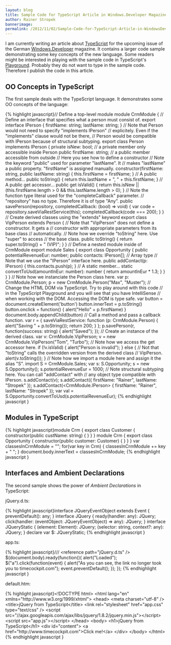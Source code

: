 ```yaml
---
layout: blog
title: Sample Code for TypeScript Article in Windows.Developer Magazine
author: Rainer Stropek
bannerimage: 
permalink: /2012/11/02/Sample-Code-for-TypeScript-Article-in-WindowsDeveloper-Magazine
---
```


<p xmlns="http://www.w3.org/1999/xhtml">I am currently writing an article about <a href="http://www.typescriptlang.org" target="_blank">TypeScript</a> for the upcoming issue of the German <a href="http://it-republik.de/dotnet/windowsdeveloper-ausgaben" target="_blank">Windows.Developer</a> magazine. It contains a larger code sample demonstrating some key concepts of the new language. Some readers might be interested in playing with the sample code in TypeScript's <a href="http://www.typescriptlang.org/Playground/" target="_blank">Playground</a>. Probably they do not want to type in the sample code. Therefore I publish the code in this article.</p><h2 xmlns="http://www.w3.org/1999/xhtml">OO Concepts in TypeScript</h2><p xmlns="http://www.w3.org/1999/xhtml">The first sample deals with the TypeScript language. It demonstrates some OO concepts of the language:</p>{% highlight javascript}// Define a top-level module&#xA;module CrmModule {&#xA;  // Define an interface that specifies what a person must consist of.&#xA;  export interface IPerson {&#xA;    firstName: string;&#xA;    lastName: string;&#xA;  }&#xA;  &#xA;  // Note that Person would not need to specify &quot;implements IPerson&quot; &#xA;  // explicitely. Even if the &quot;implements&quot; clause would not be there, &#xA;  // Person would be compatible with IPerson because of structural subtyping.&#xA;  export class Person implements IPerson {&#xA;    private isNew: bool;       // a private member only accessible inside Person&#xA;    public firstName: string;  // a public member accessible from outside&#xA;    &#xA;    // Here you see how to define a constructor&#xA;    // Note the keyword &quot;public&quot; used for parameter &quot;lastName&quot;. It &#xA;    // makes &quot;lastName&quot; a public property. &quot;firstName&quot; is assigned manually.&#xA;    constructor(firstName: string, public lastName: string) {&#xA;      this.firstName = firstName;&#xA;    }&#xA;    &#xA;    // A public method...&#xA;    public toString() {&#xA;      return this.lastName + &quot;, &quot; + this.firstName;&#xA;    }&#xA;    &#xA;    // A public get accessor...&#xA;    public get isValid() {&#xA;      return this.isNew || &#xA;        (this.firstName.length &gt; 0 &amp;&amp; this.lastName.length &gt; 0);&#xA;    }&#xA;    &#xA;    // Note the function type literal used for the &quot;completeCallback&quot; parameter.&#xA;    // &quot;repository&quot; has no type. Therefore it is of type &quot;Any&quot;.&#xA;    public savePerson(repository, completedCallback: (bool) =&gt; void) {&#xA;      var code = repository.saveViaRestService(this);&#xA;      completedCallback(code === 200);&#xA;    }&#xA;  }&#xA;  &#xA;  // Create derived classes using the &quot;extends&quot; keyword&#xA;  export class VipPerson extends Person {&#xA;    // Note that &quot;VipPerson&quot; does not define a constructor. It gets a&#xA;    // constructor with appropriate parameters from its base class&#xA;    // automatically.&#xA;    &#xA;    // Note how we override &quot;toString&quot; here. Use &quot;super&quot; to access &#xA;    // the base class.&#xA;    public toString() {&#xA;      return super.toString() + &quot; (VIP)&quot;;&#xA;    }&#xA;  }&#xA;  &#xA;  // Define a nested module inside of CrmModule&#xA;  export module Sales {&#xA;    export class Opportunity {&#xA;      public potentialRevenueEur: number;&#xA;      public contacts: IPerson[];      // Array type&#xA;      &#xA;      // Note that we use the &quot;IPerson&quot; interface here.&#xA;      public addContact(p: IPerson) {&#xA;        this.contacts.push(p);&#xA;      }&#xA;      &#xA;      // A static member...&#xA;      static convertToUsd(amountInEur: number): number {&#xA;        return amountInEur * 1.3;&#xA;      }&#xA;    }&#xA;  }&#xA;}&#xA;&#xA;// Note how we instanciate the Person class here.&#xA;var p: CrmModule.Person;&#xA;p = new CrmModule.Person(&quot;Max&quot;, &quot;Muster&quot;);&#xA;&#xA;// Change the HTML DOM via TypeScript. Try to play around with this code&#xA;// in the TypeScript Playground and you will see that you have IntelliSense&#xA;// when working with the DOM. Accessing the DOM is type safe.&#xA;var button = document.createElement('button')&#xA;button.innerText = p.toString()&#xA;button.onclick = function() {&#xA;  alert(&quot;Hello&quot; + p.firstName)&#xA;}&#xA;document.body.appendChild(button)&#xA;&#xA;// Call a method and pass a callback function.&#xA;var r = { &#xA;  saveViaRestService: function (p: CrmModule.Person) {&#xA;    alert(&quot;Saving &quot; + p.toString());&#xA;    return 200;&#xA;  }&#xA;};&#xA;p.savePerson(r, function(success: string) { alert(&quot;Saved&quot;); });&#xA;&#xA;// Create an instance of the derived class.&#xA;var v: CrmModule.VipPerson;&#xA;v = new CrmModule.VipPerson(&quot;Tom&quot;, &quot;Turbo&quot;);&#xA;// Note how we access the get accessor here.&#xA;if (!v.isValid) {&#xA;  alert(&quot;Person is invalid&quot;);&#xA;}&#xA;else {&#xA;  // Not that &quot;toString&quot; calls the overridden version from the derived class&#xA;  // VipPerson.&#xA;  alert(v.toString());&#xA;}&#xA;&#xA;// Note how we import a module here and assign it the alias &quot;S&quot;.&#xA;import S = CrmModule.Sales;&#xA;var s: S.Opportunity;&#xA;s = new S.Opportunity();&#xA;s.potentialRevenueEur = 1000;&#xA;// Note structural subtyping here. You can call &quot;addContact&quot; with &#xA;// any object type compatible with IPerson.&#xA;s.addContact(v);&#xA;s.addContact({ firstName: &quot;Rainer&quot;, lastName: &quot;Stropek&quot; });&#xA;s.addContact(&lt;CrmModule.IPerson&gt; { firstName: &quot;Rainer&quot;, lastName: &quot;Stropek&quot; });&#xA;var val = S.Opportunity.convertToUsd(s.potentialRevenueEur);&#xA;{% endhighlight javascript }<h2 xmlns="http://www.w3.org/1999/xhtml">Modules in TypeScript</h2>{% highlight javascript}module Crm {&#xA;&#x9;export class Customer {&#xA;&#x9;&#x9;constructor(public custName: string) {&#xA;&#x9;&#x9;}&#xA;&#x9;}&#xA;}&#xA;&#xA;module Crm {&#xA;&#x9;export class Opportunity {&#xA;&#x9;&#x9;constructor(public customer: Customer) {&#xA;&#x9;&#x9;}&#xA;&#x9;}&#x9;&#xA;}&#xA;&#xA;var classesInCrmModule = &quot;&quot;;&#xA;for(var key in Crm)&#xA;{&#xA;&#x9; classesInCrmModule += key + &quot; &quot;;&#xA;&#x9; &#xA;}&#xA;document.body.innerText = classesInCrmModule;&#xA;{% endhighlight javascript }<h2 xmlns="http://www.w3.org/1999/xhtml">Interfaces and Ambient Declarations</h2><p xmlns="http://www.w3.org/1999/xhtml">The second sample shows the power of <em>Ambient Declarations</em> in TypeScript:</p><p xmlns="http://www.w3.org/1999/xhtml">jQuery.d.ts:</p>{% highlight javascript}interface JQueryEventObject extends Event {&#xA;  preventDefault(): any;&#xA;}&#xA;&#xA;interface JQuery {&#xA;  ready(handler: any): JQuery;&#xA;  click(handler: (eventObject: JQueryEventObject) =&gt; any): JQuery;&#xA;}&#xA;&#xA;interface JQueryStatic {&#xA;  (element: Element): JQuery;&#xA;  (selector: string, context?: any): JQuery;&#xA;}&#xA;&#xA;declare var $: JQueryStatic;&#xA;{% endhighlight javascript }<p xmlns="http://www.w3.org/1999/xhtml">app.ts:</p>{% highlight javascript}/// &lt;reference path=&quot;jQuery.d.ts&quot; /&gt;&#xA;&#xA;$(document.body).ready(function(){&#xA;&#x9;alert(&quot;Loaded&quot;);&#xA;    $(&quot;a&quot;).click(function(event) {&#xA;        alert(&quot;As you can see, the link no longer took you to timecockpit.com&quot;);&#xA;        event.preventDefault();&#xA;   });&#xA;});&#xA;{% endhighlight javascript }<p xmlns="http://www.w3.org/1999/xhtml">default.htm:</p>{% highlight javascript}&lt;!DOCTYPE html&gt;&#xA;&lt;html lang=&quot;en&quot; xmlns=&quot;http://www.w3.org/1999/xhtml&quot;&gt;&#xA;&lt;head&gt;&#xA;    &lt;meta charset=&quot;utf-8&quot; /&gt;&#xA;    &lt;title&gt;jQuery from TypeScript&lt;/title&gt;&#xA;    &lt;link rel=&quot;stylesheet&quot; href=&quot;app.css&quot; type=&quot;text/css&quot; /&gt;&#xA;    &lt;script src=&quot;//ajax.googleapis.com/ajax/libs/jquery/1.8.2/jquery.min.js&quot;&gt;&lt;/script&gt;&#xA;    &lt;script src=&quot;app.js&quot;&gt;&lt;/script&gt;&#xA;&lt;/head&gt;&#xA;&lt;body&gt;&#xA;    &lt;h1&gt;jQuery from TypeScript&lt;/h1&gt;&#xA;    &lt;div id=&quot;content&quot;&gt;&#xA;        &lt;a href=&quot;http://www.timecockpit.com&quot;&gt;Click me!&lt;/a&gt;&#xA;    &lt;/div&gt;&#xA;&lt;/body&gt;&#xA;&lt;/html&gt;{% endhighlight javascript }